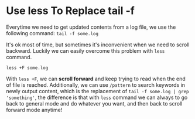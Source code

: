 # Use less To Replace tail -f

Everytime we need to get updated contents from a log file, we use the following command: `tail -f some.log`

It's ok most of time, but sometimes it's inconvenient when we need to scroll backward. Luckily we can easily overcome this problem with `less` command.

```
less +F some.log
```

With `less +F`, we can **scroll forward** and keep trying to read when the end of file is reached. Additionally, we can use `/pattern` to search keywords in newly output content, which is the replacement of `tail -f some.log | grep 'something'`, the difference is that with `less` command we can always to go back to general mode and do whatever you want, and then back to scroll forward mode anytime!

